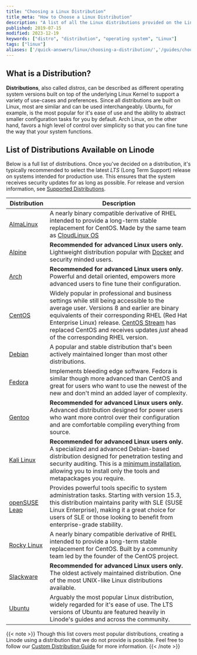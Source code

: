```yaml
---
title: "Choosing a Linux Distribution"
title_meta: "How to Choose a Linux Distribution"
description: "A list of all the Linux distributions provided on the Linode Platform and advice for how to select a distribution for your next project."
published: 2019-07-15
modified: 2023-12-19
keywords: ["distro", "distribution", "operating system", "Linux"]
tags: ["linux"]
aliases: ['/quick-answers/linux/choosing-a-distribution/','/guides/choosing-a-distribution/']
---
```


## What is a Distribution?

**Distributions**, also called *distros*, can be described as different operating system versions built on top of the underlying Linux Kernel to support a variety of use-cases and preferences. Since all distributions are built on Linux, most are similar and can be used interchangeably. Ubuntu, for example, is the most popular for it's ease of use and the ability to abstract smaller configuration tasks for you by default. Arch Linux, on the other hand, favors a high level of control over simplicity so that you can fine tune the way that your system functions.

## List of Distributions Available on Linode

Below is a full list of distributions. Once you've decided on a distribution, it's typically recommended to select the latest *LTS* (Long Term Support) release on systems intended for production use. This ensures that the system receives security updates for as long as possible. For release and version information, see [Supported Distributions](https://www.linode.com/distributions/).

| Distribution | Description |
|------|-------|
| [AlmaLinux](https://almalinux.org/) | A nearly binary compatible derivative of RHEL intended to provide a long-term stable replacement for CentOS. Made by the same team as [CloudLinux OS](https://www.cloudlinux.com/) |
| [Alpine](https://alpinelinux.org/) | **Recommended for advanced Linux users only.** Lightweight distribution popular with [Docker](https://www.docker.com/) and security minded users. |
| [Arch](https://www.archlinux.org/) | **Recommended for advanced Linux users only.** Powerful and detail oriented, empowers more advanced users to fine tune their configuration. |
| [CentOS](https://www.centos.org) | Widely popular in professional and business settings while still being accessible to the average user. Versions 8 and earlier are binary equivalents of their corresponding RHEL (Red Hat Enterprise Linux) release. [CentOS Stream](https://www.redhat.com/en/topics/linux/what-is-centos-stream) has replaced CentOS and receives updates *just* ahead of the corresponding RHEL version. |
| [Debian](https://www.debian.org/) | A popular and stable distribution that's been actively maintained longer than most other distributions. |
| [Fedora](https://getfedora.org/) | Implements bleeding edge software. Fedora is similar though more advanced than CentOS and great for users who want to use the newest of the new and don't mind an added layer of complexity.  |
| [Gentoo](https://www.gentoo.org/) | **Recommended for advanced Linux users only.** Advanced distribution designed for power users who want more control over their configuration and are comfortable compiling everything from source. |
| [Kali Linux](https://www.kali.org/) | **Recommended for advanced Linux users only.** A specialized and advanced Debian-based distribution designed for penetration testing and security auditing. This is a [minimum installation](https://www.kali.org/docs/troubleshooting/common-minimum-setup/), allowing you to install only the tools and metapackages you require. |
| [openSUSE Leap](https://www.opensuse.org/) | Provides powerful tools specific to system administration tasks. Starting with version 15.3, this distribution maintains parity with SLE (SUSE Linux Enterprise), making it a great choice for users of SLE or those looking to benefit from enterprise-grade stability. |
| [Rocky Linux](https://rockylinux.org/) | A nearly binary compatible derivative of RHEL intended to provide a long-term stable replacement for CentOS. Built by a community team led by the founder of the CentOS project. |
| [Slackware](http://www.slackware.com/) | **Recommended for advanced Linux users only.** The oldest actively maintained distribution. One of the most UNIX-like Linux distributions available. |
| [Ubuntu](https://ubuntu.com/) | Arguably the most popular Linux distribution, widely regarded for it's ease of use. The LTS versions of Ubuntu are featured heavily in Linode's guides and across the community. |

{{< note >}}
Though this list covers most popular distributions, creating a Linode using a distribution that we do not provide is possible. Feel free to follow our [Custom Distribution Guide](/docs/guides/install-a-custom-distribution/) for more information.
{{< /note >}}